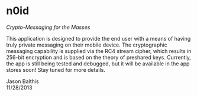 <html>
<h1>n0id</h1>
<i>Crypto-Messaging for the Masses</i></br>

<p>This application is designed to provide the end user with a means of having truly private messaging on their mobile device. The cryptographic messaging capability is supplied via the RC4 stream cipher, which results in 256-bit encryption and is based on the theory of preshared keys. Currently, the app is still being tested and debugged, but it will be available in the app stores soon! Stay tuned for more details.</p>

<p>Jason Balthis<br>
11/28/2013</p>
</html>

